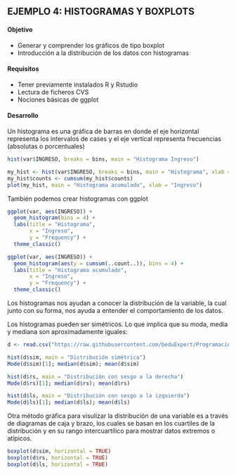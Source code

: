 ## EJEMPLO 4: HISTOGRAMAS Y BOXPLOTS

#### Objetivo
- Generar y comprender los gráficos de tipo boxplot
- Introducción a la distribución de los datos con histogramas

#### Requisitos
- Tener previamente instalados R y Rstudio
- Lectura de ficheros CVS
- Nociones básicas de ggplot

#### Desarrollo

Un histograma es una gráfica de barras en donde el eje horizontal representa los 
intervalos de cases y el eje vertical representa frecuencias (absolutas o porcentuales)
```R
hist(var$INGRESO, breaks = bins, main = "Histograma Ingreso")

my_hist <- hist(var$INGRESO, breaks = bins, main = "Histograma", xlab = "Ingreso")
my_hist$counts <- cumsum(my_hist$counts)
plot(my_hist, main = "Histograma acumulado", xlab = "Ingreso")
```
También podemos crear histogramas con ggplot
```R
ggplot(var, aes(INGRESO)) +
  geom_histogram(bins = 4) + 
  labs(title = "Histograma", 
       x = "Ingreso",
       y = "Frequency") + 
  theme_classic()

ggplot(var, aes(INGRESO)) +
  geom_histogram(aes(y = cumsum(..count..)), bins = 4) + 
  labs(title = "Histograma acumulado", 
       x = "Ingreso",
       y = "Frequency") + 
  theme_classic()
```

Los histogramas nos ayudan a conocer la distribución de la variable, la cual junto 
con su forma, nos ayuda a entender el comportamiento de los datos.

Los histogramas pueden ser simétricos. Lo que implica que su moda, media y mediana 
son aproximadamente iguales:
```R
d <- read.csv("https://raw.githubusercontent.com/beduExpert/Programacion-R-Santander-2022/main/Sesion-03/Data/distribuciones.csv")

hist(d$sim, main = "Distribución simétrica")
Mode(d$sim)[1]; median(d$sim); mean(d$sim)

hist(d$rs, main = "Distribución con sesgo a la derecha")
Mode(d$rs)[1]; median(d$rs); mean(d$rs)

hist(d$ls, main = "Distribución con sesgo a la izquierda")
Mode(d$ls)[1]; median(d$ls); mean(d$ls)
```

Otra método gráfica para visulizar la distribución de una variable es a través de 
diagramas de caja y brazo, los cuales se basan en los cuartiles de la distribución 
y en su rango intercuartílico para mostrar datos extremos o atípicos.
```R
boxplot(d$sim, horizontal = TRUE)
boxplot(d$rs, horizontal = TRUE)
boxplot(d$ls, horizontal = TRUE)
```
